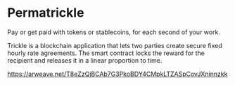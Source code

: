# Permatrickle
Pay or get paid with tokens or stablecoins, for each second of your work.

Trickle is a blockchain application that lets two parties create secure fixed hourly rate agreements. The smart contract locks the reward for the recipient and releases it in a linear proportion to time.

https://arweave.net/T8eZzQjBCAb7G3PkoBDY4CMpkLTZASpCovJXninnzkk
